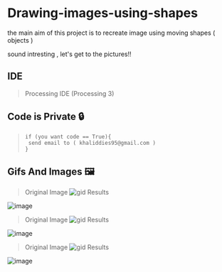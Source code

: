 # Drawing-images-using-shapes
the main aim of this project is to recreate image using moving shapes ( objects )

sound intresting , let's get to the pictures!!

## IDE
>Processing IDE (Processing 3)

## Code is Private :lock:
> ```
>if (you want code == True){
>  send email to ( khaliddies95@gmail.com )
>}
> ```
## Gifs And Images :framed_picture:
>Original Image 
![gid](https://github.com/Khalididies/Drawing-images-using-shapes/blob/main/Gifs%20and%20Images/11.jpg)
>Results

![image](https://github.com/Khalididies/Drawing-images-using-shapes/blob/main/Gifs%20and%20Images/1.gif)

>Original Image 
![gid](https://github.com/Khalididies/Drawing-images-using-shapes/blob/main/Gifs%20and%20Images/13.jpg)
>Results

![image](https://github.com/Khalididies/Drawing-images-using-shapes/blob/main/Gifs%20and%20Images/2.gif)

>Original Image 
![gid](https://github.com/Khalididies/Drawing-images-using-shapes/blob/main/Gifs%20and%20Images/14.jpg)
>Results

![image](https://github.com/Khalididies/Drawing-images-using-shapes/blob/main/Gifs%20and%20Images/3.gif)
